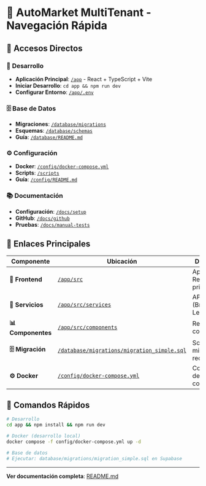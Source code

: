 # 🚀 AutoMarket MultiTenant - Navegación Rápida

## 📂 Accesos Directos

### 🎯 **Desarrollo**
- **Aplicación Principal**: [`/app`](./app/) - React + TypeScript + Vite
- **Iniciar Desarrollo**: `cd app && npm run dev`
- **Configurar Entorno**: [`/app/.env`](./app/.env)

### 🗄️ **Base de Datos**
- **Migraciones**: [`/database/migrations`](./database/migrations/)
- **Esquemas**: [`/database/schemas`](./database/schemas/)
- **Guía**: [`/database/README.md`](./database/README.md)

### ⚙️ **Configuración**
- **Docker**: [`/config/docker-compose.yml`](./config/docker-compose.yml)
- **Scripts**: [`/scripts`](./scripts/)
- **Guía**: [`/config/README.md`](./config/README.md)

### 📚 **Documentación**
- **Configuración**: [`/docs/setup`](./docs/setup/)
- **GitHub**: [`/docs/github`](./docs/github/)
- **Pruebas**: [`/docs/manual-tests`](./docs/manual-tests/)

## 🔗 **Enlaces Principales**

| Componente | Ubicación | Descripción |
|------------|-----------|-------------|
| **🎯 Frontend** | [`/app/src`](./app/src/) | Aplicación React principal |
| **🔧 Servicios** | [`/app/src/services`](./app/src/services/) | API services (Branch, Lead, etc.) |
| **📊 Componentes** | [`/app/src/components`](./app/src/components/) | React components |
| **🗄️ Migración** | [`/database/migrations/migration_simple.sql`](./database/migrations/migration_simple.sql) | Script de migración recomendado |
| **⚙️ Docker** | [`/config/docker-compose.yml`](./config/docker-compose.yml) | Configuración de contenedores |

## 🚀 **Comandos Rápidos**

```bash
# Desarrollo
cd app && npm install && npm run dev

# Docker (desarrollo local)
docker compose -f config/docker-compose.yml up -d

# Base de datos
# Ejecutar: database/migrations/migration_simple.sql en Supabase
```

---
**Ver documentación completa**: [README.md](./README.md)
